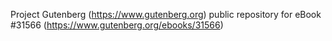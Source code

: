 Project Gutenberg (https://www.gutenberg.org) public repository for eBook #31566 (https://www.gutenberg.org/ebooks/31566)
